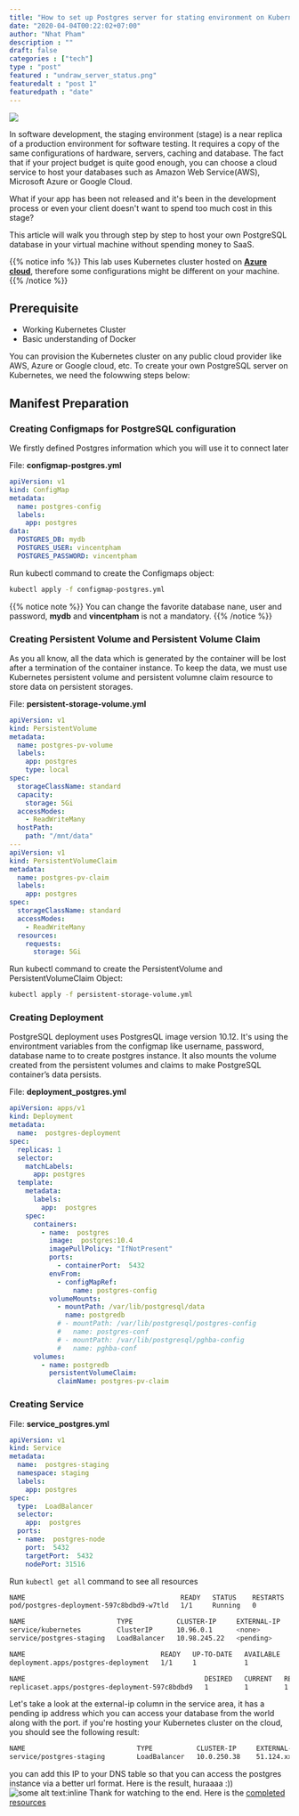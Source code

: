 ```yaml
---
title: "How to set up Postgres server for stating environment on Kubernetes"
date: "2020-04-04T00:22:02+07:00"
author: "Nhat Pham"
description : ""
draft: false
categories : ["tech"]
type : "post"
featured : "undraw_server_status.png"
featuredalt : "post 1"
featuredpath : "date"
---
```

![](https://www.mvps.net/docs/wp-content/uploads/2019/06/kubernetes.png)

In software development, the staging environment (stage) is a near replica of a production environment for software testing. It requires a copy of the same configurations of hardware, servers, caching and database.
The fact that if your project budget is quite good enough, you can choose a cloud service to host your databases such as Amazon Web Service(AWS), Microsoft Azure or Google Cloud.

What if your app has been not released and it's been in the development process or even your client doesn't want to spend too much cost in this stage?

This article will walk you through step by step to host your own PostgreSQL database in your virtual machine without spending money to SaaS.

{{% notice info %}}
This lab uses Kubernetes cluster hosted on [**Azure cloud**](https://azure.microsoft.com/en-us/), therefore some configurations might be different on your machine.
{{% /notice %}}

## Prerequisite
- Working Kubernetes Cluster
- Basic understanding of Docker

You can provision the Kubernetes cluster on any public cloud provider like AWS, Azure or Google cloud, etc.
To create your own PostgreSQL server on Kubernetes, we need the folowwing steps below:
## Manifest Preparation
### Creating Configmaps for PostgreSQL configuration
We firstly defined Postgres information which you will use it to connect later

File: **configmap-postgres.yml**
```yml
apiVersion: v1
kind: ConfigMap
metadata:
  name: postgres-config
  labels:
    app: postgres
data:
  POSTGRES_DB: mydb
  POSTGRES_USER: vincentpham
  POSTGRES_PASSWORD: vincentpham
```

Run kubectl command to create the Configmaps object:
```bash
kubectl apply -f configmap-postgres.yml
```

{{% notice note %}}
You can change the favorite database nane, user and password, **mydb** and **vincentpham** is not a mandatory.
{{% /notice %}}

### Creating Persistent Volume and Persistent Volume Claim
As you all know, all the data which is generated by the container will be lost after a termination of the container instance. To keep the data, we must use Kubernetes persistent volume and persistent volumne claim resource to store data on persistent storages.  

File: **persistent-storage-volume.yml**
```yaml
apiVersion: v1
kind: PersistentVolume
metadata:
  name: postgres-pv-volume
  labels:
    app: postgres
    type: local
spec:
  storageClassName: standard
  capacity:
    storage: 5Gi
  accessModes:
    - ReadWriteMany
  hostPath:
    path: "/mnt/data"
---
apiVersion: v1
kind: PersistentVolumeClaim
metadata:
  name: postgres-pv-claim
  labels:
    app: postgres
spec:
  storageClassName: standard
  accessModes:
    - ReadWriteMany
  resources:
    requests:
      storage: 5Gi
```
Run kubectl command to create the PersistentVolume and PersistentVolumeClaim Object:
```bash
kubectl apply -f persistent-storage-volume.yml
```

### Creating Deployment
PostgreSQL deployment uses PostgresQL image version 10.12. It's using the environtment variables from the configmap like username, password, database name to to create postgres instance. It also mounts the volume created from the persistent volumes and claims to make PostgreSQL container’s data persists.  

File: **deployment_postgres.yml**
```yml
apiVersion: apps/v1
kind: Deployment
metadata:
  name:  postgres-deployment
spec:
  replicas: 1
  selector:
    matchLabels:
      app: postgres
  template:
    metadata:
      labels:
        app:  postgres
    spec:
      containers:
        - name:  postgres
          image:  postgres:10.4
          imagePullPolicy: "IfNotPresent"
          ports:
            - containerPort:  5432
          envFrom:
            - configMapRef:
                name: postgres-config
          volumeMounts:
            - mountPath: /var/lib/postgresql/data
              name: postgredb
            # - mountPath: /var/lib/postgresql/postgres-config
            #   name: postgres-conf
            # - mountPath: /var/lib/postgresql/pghba-config
            #   name: pghba-conf
      volumes:
        - name: postgredb
          persistentVolumeClaim:
            claimName: postgres-pv-claim
```

### Creating Service
File: **service_postgres.yml**
```yml
apiVersion: v1
kind: Service
metadata:
  name:  postgres-staging
  namespace: staging
  labels:
    app: postgres
spec:
  type:  LoadBalancer
  selector:
    app:  postgres
  ports:
  - name:  postgres-node
    port:  5432
    targetPort:  5432
    nodePort: 31516
```

Run `kubectl get all` command to see all resources
```bash                                                                                             
NAME                                       READY   STATUS    RESTARTS   AGE
pod/postgres-deployment-597c8bdbd9-w7tld   1/1     Running   0          3m5s

NAME                       TYPE           CLUSTER-IP     EXTERNAL-IP   PORT(S)          AGE
service/kubernetes         ClusterIP      10.96.0.1      <none>        443/TCP          3m35s
service/postgres-staging   LoadBalancer   10.98.245.22   <pending>     5432:31516/TCP   2m57s

NAME                                  READY   UP-TO-DATE   AVAILABLE   AGE
deployment.apps/postgres-deployment   1/1     1            1           3m5s

NAME                                             DESIRED   CURRENT   READY   AGE
replicaset.apps/postgres-deployment-597c8bdbd9   1         1         1       3m5s
```
Let's take a look at the external-ip column in the service area, it has a pending ip address which you can access your database from the world along with the port.
if you're hosting your Kubernetes cluster on the cloud, you should see the following result:
```bash
NAME                            TYPE           CLUSTER-IP     EXTERNAL-IP     PORT(S)          AGE
service/postgres-staging        LoadBalancer   10.0.250.38    51.124.xxx.xxx   5432:31516/TCP   28d
```
you can add this IP to your DNS table so that you can access the postgres instance via a better url format. Here is the result, huraaaa :))
![some alt text:inline](https://i.imgur.com/pz5IV8Z.png)
Thank for watching to the end. Here is the [completed resources](https://github.com/vincentpham13/postgres-kubernetes)